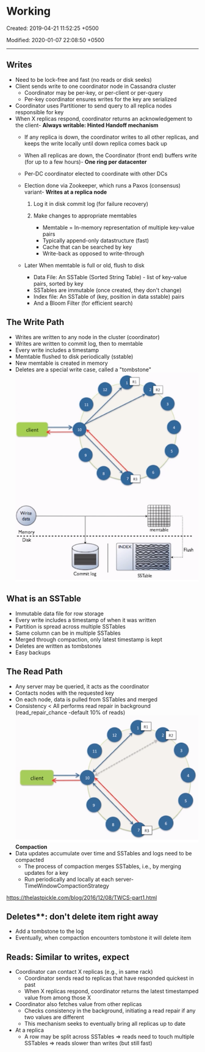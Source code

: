 # Working

Created: 2019-04-21 11:52:25 +0500

Modified: 2020-01-07 22:08:50 +0500

---

## Writes

- Need to be lock-free and fast (no reads or disk seeks)
- Client sends write to one coordinator node in Cassandra cluster
  - Coordinator may be per-key, or per-client or per-query
  - Per-key coordinator ensures writes for the key are serialized
- Coordinator uses Partitioner to send query to all replica nodes responsible for key
- When X replicas respond, coordinator returns an acknowledgement to the client-   **Always writable: Hinted Handoff mechanism**
  - If any replica is down, the coordinator writes to all other replicas, and keeps the write locally until down replica comes back up
  - When all replicas are down, the Coordinator (front end) buffers write (for up to a few hours)-   **One ring per datacenter**
  - Per-DC coordinator elected to coordinate with other DCs
  - Election done via Zookeeper, which runs a Paxos (consensus) variant-   **Writes at a replica node**

    1. Log it in disk commit log (for failure recovery)

    2. Make changes to appropriate memtables
        - Memtable = In-memory representation of multiple key-value pairs
        - Typically append-only datastructure (fast)
        - Cache that can be searched by key
        - Write-back as opposed to write-through
  - Later When memtable is full or old, flush to disk
    - Data File: An SSTable (Sorted String Table) - list of key-value pairs, sorted by key
    - SSTables are immutable (once created, they don't change)
    - Index file: An SSTable of (key, position in data sstable) pairs
    - And a Bloom Filter (for efficient search)

## The Write Path

- Writes are written to any node in the cluster (coordinator)
- Writes are written to commit log, then to memtable
- Every write includes a timestamp
- Memtable flushed to disk periodically (sstable)
- New memtable is created in memory
- Deletes are a special write case, called a "tombstone"
![image](media/Cassandra_Working-image1.png)

## What is an SSTable

- Immutable data file for row storage
- Every write includes a timestamp of when it was written
- Partition is spread across multiple SSTables
- Same column can be in multiple SSTables
- Merged through compaction, only latest timestamp is kept
- Deletes are written as tombstones
- Easy backups

## The Read Path

- Any server may be queried, it acts as the coordinator
- Contacts nodes with the requested key
- On each node, data is pulled from SSTables and merged
- Consistency < All performs read repair in background (read_repair_chance -default 10% of reads)
![image](media/Cassandra_Working-image2.png)**Compaction**
- Data updates accumulate over time and SSTables and logs need to be compacted
  - The process of compaction merges SSTables, i.e., by merging updates for a key
  - Run periodically and locally at each server-   TimeWindowCompactionStrategy

<https://thelastpickle.com/blog/2016/12/08/TWCS-part1.html>

## Deletes**: don't delete item right away

- Add a tombstone to the log
- Eventually, when compaction encounters tombstone it will delete item

## Reads: Similar to writes, expect

- Coordinator can contact X replicas (e.g., in same rack)
  - Coordinator sends read to replicas that have responded quickest in past
  - When X replicas respond, coordinator returns the latest timestamped value from among those X
- Coordinator also fetches value from other replicas
  - Checks consistency in the background, initiating a read repair if any two values are different
  - This mechanism seeks to eventually bring all replicas up to date
- At a replica
  - A row may be split across SSTables => reads need to touch multiple SSTables => reads slower than writes (but still fast)
